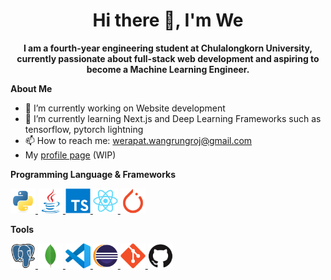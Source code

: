 <h1 align = "center">Hi there 👋, I'm We</h1>
<p align = "center"><b>
  I am a fourth-year engineering student at Chulalongkorn University, currently passionate about full-stack web development and aspiring to become a Machine Learning Engineer.
</b></p>

**About Me**

- 🔭 I’m currently working on Website development
- 🌱 I’m currently learning Next.js and Deep Learning Frameworks such as tensorflow, pytorch lightning
- 📫 How to reach me: [werapat.wangrungroj@gmail.com](werapat.wangrungroj@gmail.com)
- My [profile page](https://hellp002.github.io/profile-page/) (WIP)

**Programming Language & Frameworks**

<a href="https://www.python.org/">
          <img
            src="https://raw.githubusercontent.com/devicons/devicon/master/icons/python/python-original.svg"
            width="40"
            height="40"
          />
        </a>
<a href="https://www.java.com/en/">
          <img
            src="https://raw.githubusercontent.com/devicons/devicon/master/icons/java/java-original.svg"
            width="40"
            height="40"
          />
        </a>
<a href="https://www.typescriptlang.org/docs/">
          <img
            src="https://raw.githubusercontent.com/devicons/devicon/master/icons/typescript/typescript-original.svg"
            width="40"
            height="40"
          />
        </a>
<a href="https://react.dev/">
          <img
            src="https://raw.githubusercontent.com/devicons/devicon/master/icons/react/react-original.svg"
            width="40"
            height="40"
          />
        </a>

<a href="https://pytorch.org/">
          <img
            src="https://raw.githubusercontent.com/devicons/devicon/master/icons/pytorch/pytorch-original.svg"
            width="40"
            height="40"
          />
        </a>

**Tools**

<a href="https://www.postgresql.org/">
<img
            src="https://raw.githubusercontent.com/devicons/devicon/master/icons/postgresql/postgresql-original.svg"
            width="40"
            height="40"
          />
</a>
<a href="https://www.mongodb.com/">
<img
            src="https://raw.githubusercontent.com/devicons/devicon/master/icons/mongodb/mongodb-original.svg"
            width="40"
            height="40"
          />
</a>
<a href="https://code.visualstudio.com/">
<img
            src="https://raw.githubusercontent.com/devicons/devicon/master/icons/vscode/vscode-original.svg"
            width="40"
            height="40"
          />
</a>
<a href="https://eclipseide.org/">
<img
            src="https://raw.githubusercontent.com/devicons/devicon/master/icons/eclipse/eclipse-original.svg"
            width="40"
            height="40"
          />
</a>
<a href="https://git-scm.com/">
<img
            src="https://raw.githubusercontent.com/devicons/devicon/master/icons/git/git-original.svg"
            width="40"
            height="40"
          />
</a>
<a href="https://github.com/hellp002">
<img
            src="https://raw.githubusercontent.com/devicons/devicon/master/icons/github/github-original.svg"
            width="40"
            height="40"
          />
</a>






